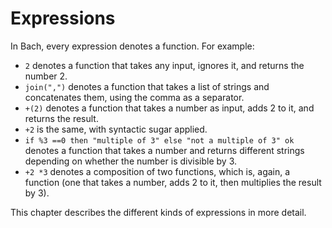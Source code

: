 # Expressions

In Bach, every expression denotes a function. For example:

* `2` denotes a function that takes any input, ignores it, and returns the
  number 2.
* `join(",")` denotes a function that takes a list of strings and concatenates
  them, using the comma as a separator.
* `+(2)` denotes a function that takes a number as input, adds 2 to it, and
  returns the result.
* `+2` is the same, with syntactic sugar applied.
* `if %3 ==0 then "multiple of 3" else "not a multiple of 3" ok` denotes a
  function that takes a number and returns different strings depending on
  whether the number is divisible by 3.
* `+2 *3` denotes a composition of two functions, which is, again, a function
  (one that takes a number, adds 2 to it, then multiplies the result by 3).

This chapter describes the different kinds of expressions in more detail.
